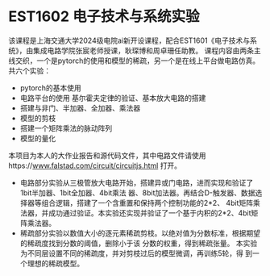 # EST1602 电子技术与系统实验
该课程是上海交通大学2024级电院ai新开设课程，配合EST1601《电子技术与系统》，由集成电路学院张宸老师授课，耿琛博和周卓珊任助教。
课程内容由两条主线交织，一个是pytorch的使用和模型的稀疏，另一个是在线上平台做电路仿真。共六个实验：
- pytorch的基本使用
- 电路平台的使用 基尔霍夫定律的验证、基本放大电路的搭建
- 搭建与非门、半加器、全加器、乘法器
- 模型的剪枝
- 搭建一个矩阵乘法的脉动阵列
- 模型的量化

本项目为本人的大作业报告和源代码文件，其中电路文件请使用https://www.falstad.com/circuit/circuitjs.html 打开。
- 电路部分实验从三极管放大电路开始，搭建异或门电路，进而实现和验证了1bit半加器、1bit全加器、4bit乘法
器、8bit加法器。再结合D-触发器、数据选择器等组合逻辑，搭建了一个含重置和保持两个控制功能的2\*2、
4bit矩阵乘法器，并成功通过验证。本实验还实现并验证了一个基于内积的2\*2、4bit矩阵乘法器。
- 稀疏部分实验以数值大小的逐元素稀疏剪枝。以绝对值为分数标准，根据期望的稀疏度找到分数的阈值，删除小于该
分数的权重，得到稀疏张量。 本实验为不同层设置不同的稀疏度，并对剪枝过后的模型微调，再训练5轮，得
到一个理想的稀疏模型。
